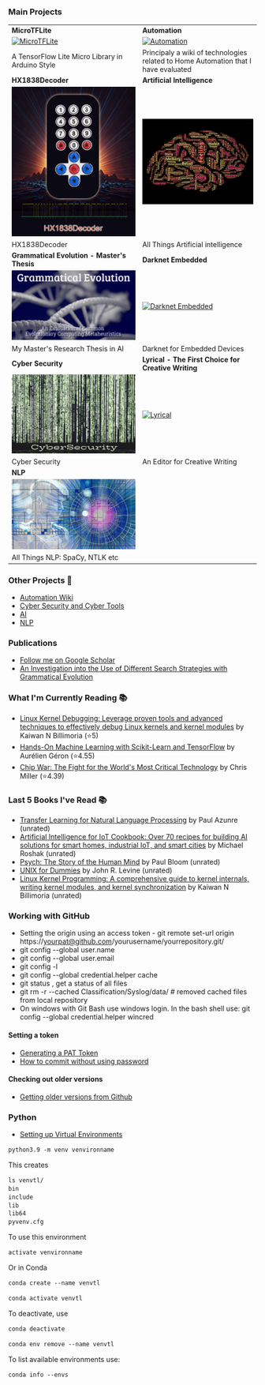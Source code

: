 ### Main Projects ###



|                           |                       |
| ----------------------------------- | ----------------------------------- |
| **MicroTFLite**                     |  **Automation**                     |
| [![MicroTFLite](https://github.com/user-attachments/assets/9c2bd0e8-b827-4340-9ab9-8c6f60741699)](https://github.com/johnosbb/MicroTFLite) | [![Automation](https://github.com/user-attachments/assets/9c9853d7-297f-4614-b642-c10fe6eff995)](https://github.com/johnosbb/Automation/wiki)  |
|        A TensorFlow Lite Micro Library in Arduino Style                                            | Principaly a wiki of technologies related to Home Automation that I have evaluated |
|       **HX1838Decoder**                       | **Artificial Intelligence**          |
| [![HX1838Decoder](https://github.com/johnosbb/hx1838decoder/blob/main/resources/promotionImage.png)](https://github.com/johnosbb/hx1838decoder/blob/main/README.md)  | [![AI](https://github.com/johnosbb/johnosbb/blob/main/mind-544404_1280.png)](https://github.com/johnosbb/Artificial-intelligence) |
|   HX1838Decoder    | All Things Artificial intelligence          |
| **Grammatical Evolution - Master's Thesis** | **Darknet Embedded** |
| [![Thesis](https://github.com/johnosbb/Grammatical-Evolution/blob/main/ga.png)](https://github.com/johnosbb/Grammatical-Evolution) | [![Darknet Embedded](https://github.com/user-attachments/assets/e40d842b-38df-492a-8290-d5111e2a1074)](https://github.com/johnosbb/darknet_embedded) |
| My Master's Research Thesis in AI      | Darknet for Embedded Devices     |
| **Cyber Security** | **Lyrical - The First Choice for Creative Writing**  |
| [![Cyber Security](https://github.com/johnosbb/CyberTools/blob/main/CyberSecurity.jpg)](https://github.com/johnosbb/CyberTools/blob/main/README.md) | [![Lyrical](https://github.com/johnosbb/Lyrical/blob/main/Lyrical.png)](https://github.com/johnosbb/Lyrical) |
| Cyber Security      |  An Editor for Creative Writing    |
| **NLP**  |  |
| [![NLP](https://github.com/johnosbb/johnosbb/blob/main/network-8276891_1920.jpg)](https://github.com/johnosbb/NLP) | |
|   All Things NLP: SpaCy, NTLK etc    |     |



   

### Other Projects 🔭

 - [Automation Wiki](https://github.com/johnosbb/Automation)
 - [Cyber Security and Cyber Tools](https://github.com/johnosbb/CyberTools)
 - [AI](https://github.com/johnosbb/Artificial-intelligence)
 - [NLP](https://github.com/johnosbb/NLP)

   
### Publications
- [Follow me on Google Scholar](https://scholar.google.com/citations?user=JLblTiIAAAAJ&hl=en&oi=sra)
- [An Investigation into the Use of Different Search Strategies with Grammatical Evolution](https://link.springer.com/chapter/10.1007/3-540-45984-7_26)

### What I'm Currently Reading 📚
<!-- GOODREADS-LIST:START -->
- [Linux Kernel Debugging: Leverage proven tools and advanced techniques to effectively debug Linux kernels and kernel modules](https://www.goodreads.com/review/show/5894761870?utm_medium=api&utm_source=rss) by Kaiwan N Billimoria (⭐️5)
- [Hands-On Machine Learning with Scikit-Learn and TensorFlow](https://www.goodreads.com/review/show/4617796276?utm_medium=api&utm_source=rss) by Aurélien Géron (⭐️4.55)
- [Chip War: The Fight for the World's Most Critical Technology](https://www.goodreads.com/review/show/5672653225?utm_medium=api&utm_source=rss) by Chris   Miller (⭐️4.39)
<!-- GOODREADS-LIST:END -->

### Last 5 Books I've Read 📚
<!-- GOODREADS-READ-LIST:START -->
- [Transfer Learning for Natural Language Processing](https://www.goodreads.com/review/show/6403743131?utm_medium=api&utm_source=rss) by Paul Azunre (unrated)
- [Artificial Intelligence for IoT Cookbook: Over 70 recipes for building AI solutions for smart homes, industrial IoT, and smart cities](https://www.goodreads.com/review/show/6086041284?utm_medium=api&utm_source=rss) by Michael Roshak (unrated)
- [Psych: The Story of the Human Mind](https://www.goodreads.com/review/show/5516554930?utm_medium=api&utm_source=rss) by Paul Bloom (unrated)
- [UNIX for Dummies](https://www.goodreads.com/review/show/4709140028?utm_medium=api&utm_source=rss) by John R. Levine (unrated)
- [Linux Kernel Programming: A comprehensive guide to kernel internals, writing kernel modules, and kernel synchronization](https://www.goodreads.com/review/show/5894762742?utm_medium=api&utm_source=rss) by Kaiwan N Billimoria (unrated)
<!-- GOODREADS-READ-LIST:END -->

<!--
**johnosbb/johnosbb** is a ✨ _special_ ✨ repository because its `README.md` (this file) appears on your GitHub profile.

Here are some ideas to get you started:

- 🔭 I’m currently working on ...
- 🌱 I’m currently learning ...
- 👯 I’m looking to collaborate on ...
- 🤔 I’m looking for help with ...
- 💬 Ask me about ...
- 📫 How to reach me: ...
- 😄 Pronouns: ...
- ⚡ Fun fact: ...
-->


### Working with GitHub
* Setting the origin using an access token - git remote set-url origin https://yourpat@github.com/yourusername/yourrepository.git/
* git config --global user.name <yourname>
* git config --global user.email <your email>
* git config -l
* git config --global credential.helper cache
* git status , get a status of all files
* git rm -r --cached Classification/Syslog/data/ # removed cached files from local repository
* On windows with Git Bash use windows login. In the bash shell use:  git config --global credential.helper wincred
    
#### Setting a token
- [Generating a PAT Token](https://github.com/settings/tokens/)
- [How to commit without using password](https://levelup.gitconnected.com/fix-password-authentication-github-3395e579ce74)    
  
    
 #### Checking out older versions
 - [Getting older versions from Github](https://githowto.com/getting_old_versions)

### Python

- [Setting up Virtual Environments](https://www.youtube.com/watch?v=KxvKCSwlUv8)

```txt
python3.9 -m venv venvironname
```
This creates

```txt
ls venvtl/
bin
include
lib
lib64
pyvenv.cfg
```

To use this environment

```txt
activate venvironname
```

Or in Conda

```txt
conda create --name venvtl
```

```txt
conda activate venvtl
```

To deactivate, use 

```txt
conda deactivate
```

```txt
conda env remove --name venvtl
```

To list available environments use:

```txt
conda info --envs
```
